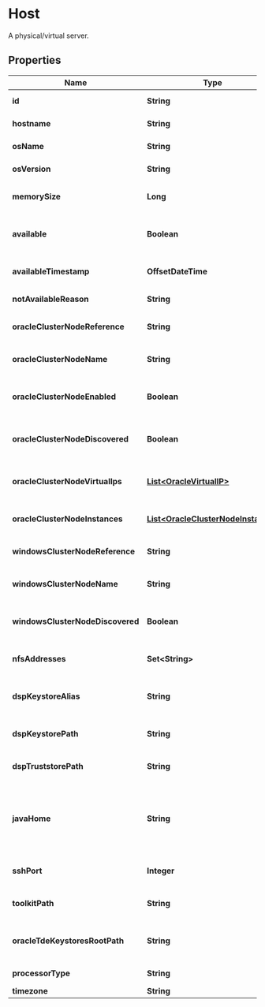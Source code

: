 

# Host

A physical/virtual server.

## Properties

| Name | Type | Description | Notes |
|------------ | ------------- | ------------- | -------------|
|**id** | **String** | The entity ID of this Host. |  [optional] |
|**hostname** | **String** | The hostname or IP address of this host. |  [optional] |
|**osName** | **String** | The name of the OS on this host. |  [optional] |
|**osVersion** | **String** | The version of the OS on this host. |  [optional] |
|**memorySize** | **Long** | The total amount of memory on this host in bytes. |  [optional] |
|**available** | **Boolean** | True if the host is up and a connection can be established from the engine. |  [optional] |
|**availableTimestamp** | **OffsetDateTime** | The last time the available property was updated. |  [optional] |
|**notAvailableReason** | **String** | The reason why the host is not available. |  [optional] |
|**oracleClusterNodeReference** | **String** | The reference to the associated OracleClusterNode. |  [optional] |
|**oracleClusterNodeName** | **String** | The name of the associated OracleClusterNode. |  [optional] |
|**oracleClusterNodeEnabled** | **Boolean** | Whether the associated OracleClusterNode is enabled. |  [optional] |
|**oracleClusterNodeDiscovered** | **Boolean** | Whether the associated OracleClusterNode was discovered. |  [optional] |
|**oracleClusterNodeVirtualIps** | [**List&lt;OracleVirtualIP&gt;**](OracleVirtualIP.md) | The Virtual IP addresses associated with the OracleClusterNode. |  [optional] |
|**oracleClusterNodeInstances** | [**List&lt;OracleClusterNodeInstance&gt;**](OracleClusterNodeInstance.md) | The instances associated with the OracleClusterNode. |  [optional] |
|**windowsClusterNodeReference** | **String** | The reference to the associated WindowsClusterNode. |  [optional] |
|**windowsClusterNodeName** | **String** | The name of the associated WindowsClusterNode. |  [optional] |
|**windowsClusterNodeDiscovered** | **Boolean** | Whether the associated Windows cluster node was discovered. |  [optional] |
|**nfsAddresses** | **Set&lt;String&gt;** | The list of host/IP addresses to use for NFS export. |  [optional] |
|**dspKeystoreAlias** | **String** | The lowercase alias to use inside the user managed DSP keystore. |  [optional] |
|**dspKeystorePath** | **String** | The path to the user managed DSP keystore. |  [optional] |
|**dspTruststorePath** | **String** | The path to the user managed DSP truststore. |  [optional] |
|**javaHome** | **String** | The path to the user managed Java Development Kit (JDK). If not specified, then the OpenJDK will be used. |  [optional] |
|**sshPort** | **Integer** | The port number used to connect to the host via SSH. |  [optional] |
|**toolkitPath** | **String** | The path for the toolkit that resides on the host. |  [optional] |
|**oracleTdeKeystoresRootPath** | **String** | The path to the root of the Oracle TDE keystores artifact directories. |  [optional] |
|**processorType** | **String** | The platform for the host machine. |  [optional] |
|**timezone** | **String** | The OS timezone. |  [optional] |



